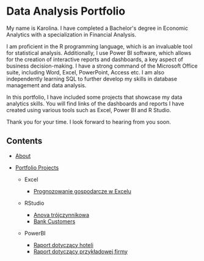# Data Analysis Portfolio
My name is Karolina. I have completed a Bachelor's degree in Economic Analytics with a specialization in Financial Analysis. 

I am proficient in the R programming language, which is an invaluable tool for statistical analysis. Additionally, I use Power BI software, which allows for the creation of interactive reports and dashboards, a key aspect of business decision-making. I have a strong command of the Microsoft Office suite, including Word, Excel, PowerPoint, Access etc. I am also independently learning SQL to further develop my skills in database management and data analysis.

In this portfolio, I have included some projects that showcase my data analytics skills. You will find links of the dashboards and reports I have created using various tools such as Excel, Power BI and R Studio. 

Thank you for your time.
I look forward to hearing from you soon.

## Contents
* [About](https://github.com/karolinapopiolek/Portfolio/blob/2edca3aa3958138e8786eb5539943d801bd7f231/README.md)
  
* [Portfolio Projects]()
  
   * Excel
      * [Prognozowanie gospodarcze w Excelu](https://github.com/karolinapopiolek/Portfolio/blob/2edca3aa3958138e8786eb5539943d801bd7f231/Prognozowanie%20gospodarcze%20w%20Excelu.xlsx)
   
   * RStudio
      * [Anova trójczynnikowa](https://rpubs.com/karolinapopiolek/989235)
      * [Bank Customers]()
   
   * PowerBI
      * [Raport dotyczący hoteli](https://github.com/karolinapopiolek/Portfolio/blob/382da70962fc05fb555772657300d25b41e74025/Raport%20dot.%20hoteli.pbix)
      * [Raport dotyczący przykładowej firmy](https://github.com/karolinapopiolek/Portfolio/blob/e5f17c5c9699a6c707c3fa3d877d15350f3bc6f2/Raport%20dot.%20przyk%C5%82adowej%20firmy.pbix)
